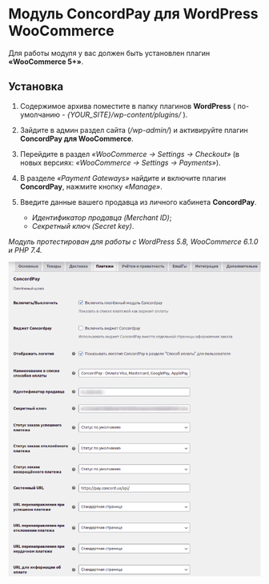 # Модуль ConcordPay для WordPress WooCommerce 

Для работы модуля у вас должен быть установлен плагин **«WooCommerce 5+»**.

## Установка

1. Содержимое архива поместите в папку плагинов **WordPress** ( по-умолчанию - *{YOUR_SITE}/wp-content/plugins/* ).

2. Зайдите в админ раздел сайта (*/wp-admin/*) и активируйте плагин **ConcordPay для WooCommerce**.

3. Перейдите в раздел *«WooCommerce -> Settings -> Checkout»* (в новых версиях: *«WooCommerce -> Settings -> Payments»*).

4. В разделе *«Payment Gateways»* найдите и включите плагин **ConcordPay**, нажмите кнопку *«Manage»*.

5. Введите данные вашего продавца из личного кабинета **ConcordPay**.
   - *Идентификатор продавца (Merchant ID)*;
   - *Секретный ключ (Secret key)*.

*Модуль протестирован для работы с WordPress 5.8, WooCommerce 6.1.0 и PHP 7.4.*

![Settings](settings.png)
